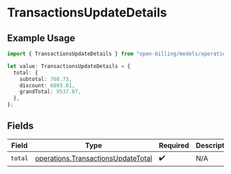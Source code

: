 # TransactionsUpdateDetails

## Example Usage

```typescript
import { TransactionsUpdateDetails } from "open-billing/models/operations";

let value: TransactionsUpdateDetails = {
  total: {
    subtotal: 768.73,
    discount: 6893.01,
    grandTotal: 9537.07,
  },
};
```

## Fields

| Field                                                                                    | Type                                                                                     | Required                                                                                 | Description                                                                              |
| ---------------------------------------------------------------------------------------- | ---------------------------------------------------------------------------------------- | ---------------------------------------------------------------------------------------- | ---------------------------------------------------------------------------------------- |
| `total`                                                                                  | [operations.TransactionsUpdateTotal](../../models/operations/transactionsupdatetotal.md) | :heavy_check_mark:                                                                       | N/A                                                                                      |